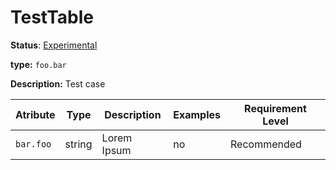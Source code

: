 # TestTable

**Status**: [Experimental](../../../document-status.md)

**type:** `foo.bar`

**Description:** Test case

<!-- semconv redis -->

| Atribute  | Type   | Description | Examples | Requirement Level |
| --------- | ------ | ----------- | -------- | ----------------- |
| `bar.foo` | string | Lorem Ipsum | no       | Recommended       |

<!-- endsemconv -->
